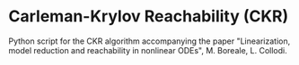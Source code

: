 # Carleman-Krylov Reachability (CKR)
Python script for the CKR algorithm accompanying the paper "Linearization, model reduction and reachability in nonlinear ODEs", M. Boreale, L. Collodi.
